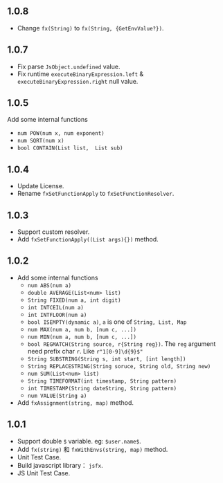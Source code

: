 ## 1.0.8

- Change `fx(String)` to `fx(String, {GetEnvValue?})`.

## 1.0.7

- Fix parse `JsObject.undefined` value.
- Fix runtime `executeBinaryExpression.left` & `executeBinaryExpression.right` null value.

## 1.0.5

Add some internal functions

- `num POW(num x, num exponent)`
- `num SQRT(num x)`
- `bool CONTAIN(List list,  List sub)`

## 1.0.4

- Update License.
- Rename `fxSetFunctionApply` to `fxSetFunctionResolver`.

## 1.0.3

- Support custom resolver.
- Add `fxSetFunctionApply((List args){})` method.

## 1.0.2

- Add some internal functions
  - `num ABS(num a)`
  - `double AVERAGE(List<num> list)`
  - `String FIXED(num a, int digit)`
  - `int INTCEIL(num a)`
  - `int INTFLOOR(num a)`
  - `bool ISEMPTY(dynamic a)`, `a` is one of `String, List, Map`
  - `num MAX(num a, num b, [num c, ...])`
  - `num MIN(num a, num b, [num c, ...])`
  - `bool REGMATCH(String source, r{String reg})`. The `reg` argument need prefix char `r`. Like `r"1[0-9]\d{9}$"`
  - `String SUBSTRING(String s, int start, [int length])`
  - `String REPLACESTRING(String soruce, String old, String new)`
  - `num SUM(List<num> list)`
  - `String TIMEFORMAT(int timestamp, String pattern)`
  - `int TIMESTAMP(String dateString, String pattern)`
  - `num VALUE(String a)`
- Add `fxAssignment(string, map)` method.

## 1.0.1

- Support double  `$`  variable. eg: `$user.name$`.
- Add `fx(string)` 和 `fxWithEnvs(string, map)` method.
- Unit Test Case.
- Build javascript library： `jsfx`.
- JS Unit Test Case.
